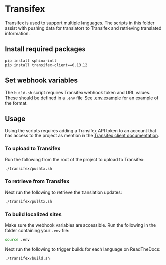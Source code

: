 # Transifex

Transifex is used to support multiple languages. The scripts in this folder
assist with pushing data for translators to Transifex and retrieving translated
information.

## Install required packages

``` shell
pip install sphinx-intl
pip install transifex-client==0.13.12
```

## Set webhook variables

The `build.sh` script requires Transifex webhook token and URL values. These
should be defined in a `.env` file. See [.env.example](.env.example) for an
example of the format.

## Usage

Using the scripts requires adding a Transifex API token to an account that has
access to the project as mention in the [Transifex client documentation](https://docs.transifex.com/client/introduction#authenticating).

### To upload to Transifex

Run the following from the root of the project to upload to Transifex:

``` bash
./transifex/pushtx.sh
```

### To retrieve from Transifex

Next run the following to retrieve the translation updates:

``` bash
./transifex/pulltx.sh
```

### To build localized sites

Make sure the webhook variables are accessible. Run the following in the folder
containing your `.env` file:

``` bash
source .env
```

Next run the following to trigger builds for each language on ReadTheDocs:

``` bash
./transifex/build.sh
```
